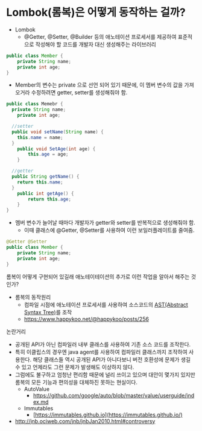 # Lombok(롬복)은 어떻게 동작하는 걸까?

- Lombok
    - @Getter, @Setter, @Builder 등의 애노테이션 프로세서를 제공하여 표준적으로 작성해야 할 코드를 개발자 대신 생성해주는 라이브러리

```java
public class Member {
	private String name;
	private int age;
}
```

- Member의 변수는 private 으로 선언 되어 있기 때문에, 이 멤버 변수의 값을 가져오거라 수정하려면 getter, setter를 생성해줘야 함.

```java
public class Memebr {
  private String name;
	private int age;

  //setter
  public void setName(String name) {
    this.name = name;
  }
	public void SetAge(int age) {
		this.age = age;
	}

  //getter
  public String getName() {
    return this.name;
  }
	public int getAge() {
		return this.age;
	}
}
```

- 멤버 변수가 늘어날 때마다 개발자가 getter와 setter를 반복적으로 생성해줘야 함.
    - 이때 클래스에 @Getter, @Setter를 사용하여 이런 보일러플레이트를 줄여줌.

```java
@Getter @Setter
public class Member {
	private String name;
	private int age;
}
```

롬복이 어떻게 구현되어 있길래 애노테이테이션의 추가로 이런 작업을 알아서 해주는 것인가?

- 롬복의 동작원리
    - 컴파일 시점에 애노테이션 프로세서를 사용하여 소스코드의 [AST(Abstract Syntax Tree)](https://javaparser.org/inspecting-an-ast/)를 조작
    - https://www.happykoo.net/@happykoo/posts/256
    

논란거리

- 공개된 API가 아닌 컴파일러 내부 클래스를 사용하여 기존 소스 코드를 조작한다.
- 특히 이클립스의 경우엔 java agent를 사용하여 컴파일러 클래스까지 조작하여 사용한다. 해당 클래스들 역시 공개된 API가 아니다보니 버전 호환성에 문제가 생길 수 있고 언제라도 그런 문제가 발생해도 이상하지 않다.
- 그럼에도 불구하고 엄청난 편리함 때문에 널리 쓰이고 있으며 대안이 몇가지 있지만 롬복의 모든 기능과 편의성을 대체하진 못하는 현실이다.
    - AutoValue
        - https://github.com/google/auto/blob/master/value/userguide/index.md
    - Immutables
        - [https://immutables.github.io](https://immutables.github.io/)
- http://jnb.ociweb.com/jnb/jnbJan2010.html#controversy
